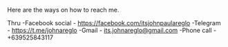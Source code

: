 Here are the ways on how to reach me.

Thru
  -Facebook social - https://facebook.com/itsjohnpaulareglo
  -Telegram - https://t.me/johnareglo
  -Gmail - its.johnareglo@gmail.com
  -Phone call - +639525843117
